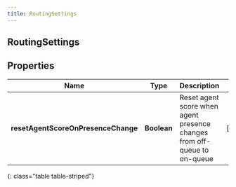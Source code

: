 ```yaml
---
title: RoutingSettings
---
```

## RoutingSettings


## Properties

| Name | Type | Description | Notes |
| ------------ | ------------- | ------------- | ------------- |
| **resetAgentScoreOnPresenceChange** | <!----><!---->**Boolean**<!----> | Reset agent score when agent presence changes from off-queue to on-queue |  [optional] |
{: class="table table-striped"}



